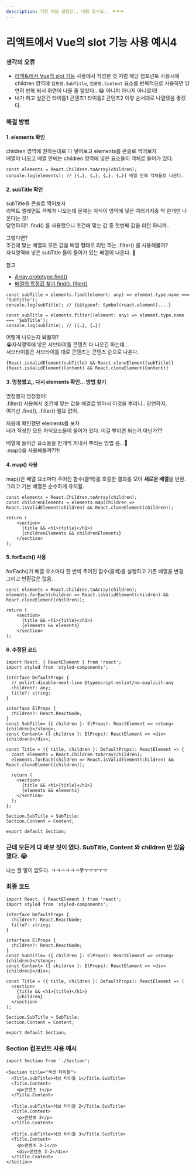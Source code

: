```yaml
---
description: 가장 바보 같았던.. 내용 일수도.. ㅋㅋㅋ
---
```


# 리액트에서 Vue의 slot 기능 사용 예시4

### 생각의 오류

* [리액트에서 Vue의 slot 기능](https://sseom.gitbook.io/blog/react/vue-slot) 사용에서 작성한 것 처럼  해당 컴포넌트 사용시에 children 영역에 `컴포명.SubTitle`, `컴포명.Content` 요소를 반복적으로 사용하면  당연히 반복 되서 화면이 나올 줄 알았다.. 😂 아니지 아니지 아니였지!
* 내가 하고 싶은건  타이틀1 콘텐츠1   타이틀2  콘텐츠2   이렇 순서대로 나열됐음 좋겠다.



### 해결 방법

#### 1. elements 확인 

children 영역에 원하는대로 다 넣어보고 elements를 콘솔로 찍어보자   
배열이 나오고 배열 안에는 children 영역에 넣은 요소들이 객체로 들어가 있다.

```text
const elements = React.Children.toArray(children);
console.log(elements); // [{…}, {…}, {…}, {…}] 배열 안에 객체들로 나온다.
```

#### 2. subTitle 확인 

subTitle을 콘솔로 찍어보자  
리액트 엘레먼트 객체가 나오는데  문제는 자식이 영역에 넣은 여러가지중 딱 한개만 나온다는 것!  
당연하지!!  .find\(\) 를 사용했으니 조건에 맞는 값 중 첫번째 값을 리턴 하니까..

그렇다면?   
조건에 맞는 배열의 모든 값을 배열 형태로 리턴 하는 .filter\(\) 를 사용해볼까?  
자식영역에 넣은 subTitle 들이 들어가 있는 배열이 나온다. 🤩

참고  
- [Array.prototype.find\(\)](https://developer.mozilla.org/ko/docs/Web/JavaScript/Reference/Global_Objects/Array/find)  
- [배열의 특정값 찾기 find\(\), filter\(\)](https://hianna.tistory.com/406)

```text
const subTitle = elements.find((element: any) => element.type.name === 'SubTitle');
console.log(subTitle); // {$$typeof: Symbol(react.element)....}

const subTitle = elements.filter((element: any) => element.type.name === 'SubTitle');
console.log(subTitle); // [{…}, {…}]
```

어떻게 나오는지 봐볼까?  
😭자식영역에 넣은 서브타이틀 콘텐츠 다 나오긴 하는데...  
서브타이틀은 서브타이틀 대로  콘텐츠는 콘텐츠 순으로 나온다.

```text
{React.isValidElement(subTitle) && React.cloneElement(subTitle)}
{React.isValidElement(Content) && React.cloneElement(Content)}
```

#### 3. 멍청했고,, 다시 elements 확인... 방법 찾기 

멍청했지 멍청했어!  
.filter\(\) 사용해서 조건에 맞는 값을 배열로 받아서 이것을 뿌리니.. 당연하지.  
여기선 .find\(\), .filter\(\) 필요 없어.  
  
처음에 확인했던 elements를 보자   
내가 작성한 모든 자식요소들이 들어가 있다. 이걸 뿌리면 되는거 아닌가??  
  
배열에 들어간 요소들을 한개씩 꺼내서 뿌리는 방법 음.. 🤔  
.map\(\)을 사용해볼까??!!   


#### 4. map\(\) 사용 

map\(\)은 배열 요소마다 주어진 함수\(콜백\)를 호출한 결과를 모아 **새로운 배열**을 반환.  
그리고 기본 배열은 순수하게 유지됨.

```text
const elements = React.Children.toArray(children);
const childrenElements = elements.map(children => React.isValidElement(children) && React.cloneElement(children));

return (
    <section>
      {title && <h1>{title}</h1>}
      {childrenElements && childrenElements}
    </section>
);
```

#### 5. forEach\(\) 사용 

forEach\(\)가 배열 요소마다 한 번씩 주어진 함수\(콜백\)를 실행하고 기존 배열을 변경.  
그리고 반환값은 없음.

```text
const elements = React.Children.toArray(children);
elements.forEach(children => React.isValidElement(children) && React.cloneElement(children));

return (
    <section>
      {title && <h1>{title}</h1>}
      {elements && elements}
    </section>
);
```

#### 6. 수정된  코드  

```text
import React, { ReactElement } from 'react';
import styled from 'styled-components';

interface DefaultProps {
  // eslint-disable-next-line @typescript-eslint/no-explicit-any
  children?: any;
  title?: string;
}

interface ElProps {
  children?: React.ReactNode;
}
const SubTitle= ({ children }: ElProps): ReactElement => <stong>{children}</stong>;
const Content= ({ children }: ElProps): ReactElement => <div>{children}</div>;

const Title = ({ title, children }: DefaultProps): ReactElement => {
  const elements = React.Children.toArray(children);
  elements.forEach(children => React.isValidElement(children) && React.cloneElement(children));

  return (
    <section>
      {title && <h1>{title}</h1>}
      {elements && elements}
    </section>
  );
};

Section.SubTitle = SubTitle;
Section.Content = Content;

export default Section;

```



### 근데 모든게 다 바보 짓이 였다.  SubTitle, Content 와 children 만 있음 됐다.  😭

나는 할 말이 없도다. ㅋㅋㅋㅋㅋㅋ쿠ㅜㅜㅜㅜㅜ

### 최종 코드

```text
import React, { ReactElement } from 'react';
import styled from 'styled-components';

interface DefaultProps {
  children?: React.ReactNode;
  title?: string;
}

interface ElProps {
  children?: React.ReactNode;
}
const SubTitle= ({ children }: ElProps): ReactElement => <stong>{children}</stong>;
const Content= ({ children }: ElProps): ReactElement => <div>{children}</div>;

const Title = ({ title, children }: DefaultProps): ReactElement => (
  <section>
    {title && <h1>{title}</h1>}
    {children}
  </section>
);

Section.SubTitle = SubTitle;
Section.Content = Content;

export default Section;

```

#### 

### Section 컴포넌트 사용 예시

```text
import Section from './Section';

<Section title="섹션 타이틀">
  <Title.subTitle>서브 타이틀 1</Title.SubTitle>
  <Title.Content>
    <p>콘텐츠 1</p>
  </Title.Content>
  
  <Title.subTitle>서브 타이틀 2</Title.SubTitle>
  <Title.Content>
    <p>콘텐츠 2</p>
  </Title.Content>
  
  <Title.subTitle>서브 타이틀 3</Title.SubTitle>
  <Title.Content>
    <p>콘텐츠 3-1</p>
    <div>콘텐츠 3-2</div>
  </Title.Content>
</Section>
```



